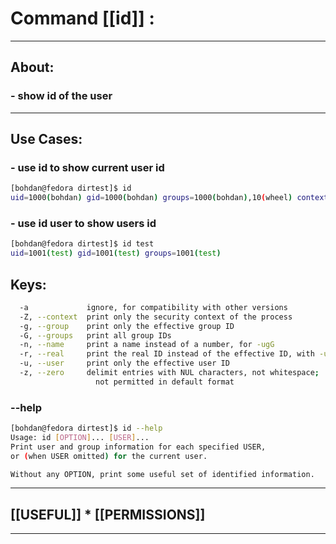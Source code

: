 #  Command [[id]] :

***

## About:

### - show id of the user

***


## Use Cases:

### - use id to show current user id
```sh
[bohdan@fedora dirtest]$ id
uid=1000(bohdan) gid=1000(bohdan) groups=1000(bohdan),10(wheel) context=unconfined_u:unconfined_r:unconfined_t:s0-s0:c0.c1023
```

### - use id user to show users id 
```sh
[bohdan@fedora dirtest]$ id test
uid=1001(test) gid=1001(test) groups=1001(test)
```


## Keys:
```sh
  -a             ignore, for compatibility with other versions
  -Z, --context  print only the security context of the process
  -g, --group    print only the effective group ID
  -G, --groups   print all group IDs
  -n, --name     print a name instead of a number, for -ugG
  -r, --real     print the real ID instead of the effective ID, with -ugG
  -u, --user     print only the effective user ID
  -z, --zero     delimit entries with NUL characters, not whitespace;
                   not permitted in default format

```

### --help
```sh
[bohdan@fedora dirtest]$ id --help
Usage: id [OPTION]... [USER]...
Print user and group information for each specified USER,
or (when USER omitted) for the current user.

Without any OPTION, print some useful set of identified information.

```

***

## [[USEFUL]] * [[PERMISSIONS]]

***
